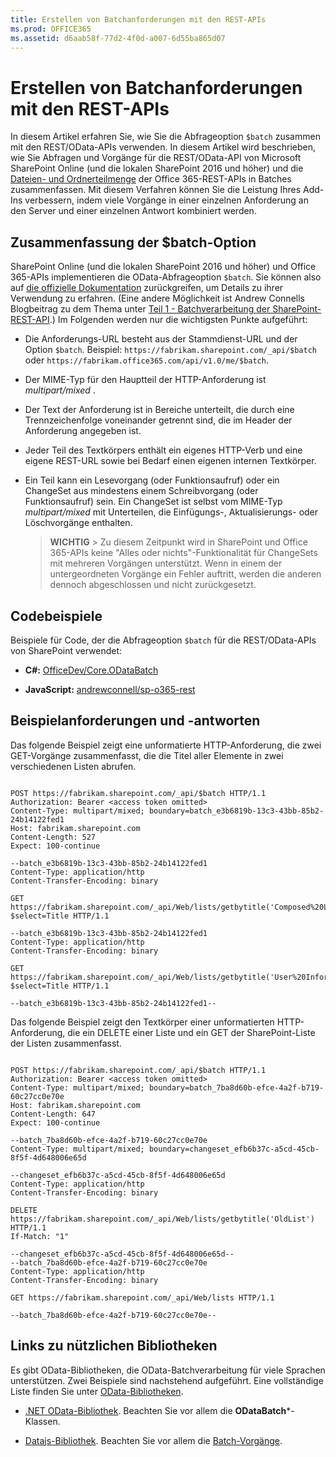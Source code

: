 ```yaml
---
title: Erstellen von Batchanforderungen mit den REST-APIs
ms.prod: OFFICE365
ms.assetid: d6aab58f-77d2-4f0d-a007-6d55ba865d07
---
```



# Erstellen von Batchanforderungen mit den REST-APIs
In diesem Artikel erfahren Sie, wie Sie die Abfrageoption  `$batch` zusammen mit den REST/OData-APIs verwenden.
In diesem Artikel wird beschrieben, wie Sie Abfragen und Vorgänge für die REST/OData-API von Microsoft SharePoint Online (und die lokalen SharePoint 2016 und höher) und die  [Dateien- und Ordnerteilmenge](http://msdn.microsoft.com/de-de/office/office365/api/files-rest-operations) der Office 365-REST-APIs in Batches zusammenfassen. Mit diesem Verfahren können Sie die Leistung Ihres Add-Ins verbessern, indem viele Vorgänge in einer einzelnen Anforderung an den Server und einer einzelnen Antwort kombiniert werden.
  
    
    


## Zusammenfassung der $batch-Option

SharePoint Online (und die lokalen SharePoint 2016 und höher) und Office 365-APIs implementieren die OData-Abfrageoption  `$batch`. Sie können also auf  [die offizielle Dokumentation](http://www.odata.org/documentation/odata-version-3-0/batch-processing) zurückgreifen, um Details zu ihrer Verwendung zu erfahren. (Eine andere Möglichkeit ist Andrew Connells Blogbeitrag zu dem Thema unter [Teil 1 - Batchverarbeitung der SharePoint-REST-API](http://www.andrewconnell.com/blog/part-1-sharepoint-rest-api-batching-understanding-batching-requests).) Im Folgenden werden nur die wichtigsten Punkte aufgeführt:
  
    
    

- Die Anforderungs-URL besteht aus der Stammdienst-URL und der Option  `$batch`. Beispiel:  `https://fabrikam.sharepoint.com/_api/$batch` oder `https://fabrikam.office365.com/api/v1.0/me/$batch`.
    
  
- Der MIME-Typ für den Hauptteil der HTTP-Anforderung ist  *multipart/mixed*  .
    
  
- Der Text der Anforderung ist in Bereiche unterteilt, die durch eine Trennzeichenfolge voneinander getrennt sind, die im Header der Anforderung angegeben ist.
    
  
- Jeder Teil des Textkörpers enthält ein eigenes HTTP-Verb und eine eigene REST-URL sowie bei Bedarf einen eigenen internen Textkörper.
    
  
- Ein Teil kann ein Lesevorgang (oder Funktionsaufruf) oder ein ChangeSet aus mindestens einem Schreibvorgang (oder Funktionsaufruf) sein. Ein ChangeSet ist selbst vom MIME-Typ  *multipart/mixed*  mit Unterteilen, die Einfügungs-, Aktualisierungs- oder Löschvorgänge enthalten.
    
    > **WICHTIG**
      > Zu diesem Zeitpunkt wird in SharePoint und Office 365-APIs keine "Alles oder nichts"-Funktionalität für ChangeSets mit mehreren Vorgängen unterstützt. Wenn in einem der untergeordneten Vorgänge ein Fehler auftritt, werden die anderen dennoch abgeschlossen und nicht zurückgesetzt. 

## Codebeispiele

Beispiele für Code, der die Abfrageoption  `$batch` für die REST/OData-APIs von SharePoint verwendet:
  
    
    

- **C#:** [OfficeDev/Core.ODataBatch](https://github.com/OfficeDev/PnP/tree/master/Samples/Core.ODataBatch)
    
  
- **JavaScript:** [andrewconnell/sp-o365-rest](https://github.com/andrewconnell/sp-o365-rest/blob/master/SpRestBatchSample/Scripts/App.js)
    
  

## Beispielanforderungen und -antworten

Das folgende Beispiel zeigt eine unformatierte HTTP-Anforderung, die zwei GET-Vorgänge zusammenfasst, die die Titel aller Elemente in zwei verschiedenen Listen abrufen.
  
    
    

```

POST https://fabrikam.sharepoint.com/_api/$batch HTTP/1.1
Authorization: Bearer <access token omitted>
Content-Type: multipart/mixed; boundary=batch_e3b6819b-13c3-43bb-85b2-24b14122fed1
Host: fabrikam.sharepoint.com
Content-Length: 527
Expect: 100-continue

--batch_e3b6819b-13c3-43bb-85b2-24b14122fed1
Content-Type: application/http
Content-Transfer-Encoding: binary

GET https://fabrikam.sharepoint.com/_api/Web/lists/getbytitle('Composed%20Looks')/items?$select=Title HTTP/1.1

--batch_e3b6819b-13c3-43bb-85b2-24b14122fed1
Content-Type: application/http
Content-Transfer-Encoding: binary

GET https://fabrikam.sharepoint.com/_api/Web/lists/getbytitle('User%20Information%20List')/items?$select=Title HTTP/1.1

--batch_e3b6819b-13c3-43bb-85b2-24b14122fed1--

```

Das folgende Beispiel zeigt den Textkörper einer unformatierten HTTP-Anforderung, die ein DELETE einer Liste und ein GET der SharePoint-Liste der Listen zusammenfasst.
  
    
    



```

POST https://fabrikam.sharepoint.com/_api/$batch HTTP/1.1
Authorization: Bearer <access token omitted>
Content-Type: multipart/mixed; boundary=batch_7ba8d60b-efce-4a2f-b719-60c27cc0e70e
Host: fabrikam.sharepoint.com
Content-Length: 647
Expect: 100-continue

--batch_7ba8d60b-efce-4a2f-b719-60c27cc0e70e
Content-Type: multipart/mixed; boundary=changeset_efb6b37c-a5cd-45cb-8f5f-4d648006e65d

--changeset_efb6b37c-a5cd-45cb-8f5f-4d648006e65d
Content-Type: application/http
Content-Transfer-Encoding: binary

DELETE https://fabrikam.sharepoint.com/_api/Web/lists/getbytitle('OldList') HTTP/1.1
If-Match: "1"

--changeset_efb6b37c-a5cd-45cb-8f5f-4d648006e65d--
--batch_7ba8d60b-efce-4a2f-b719-60c27cc0e70e
Content-Type: application/http
Content-Transfer-Encoding: binary

GET https://fabrikam.sharepoint.com/_api/Web/lists HTTP/1.1

--batch_7ba8d60b-efce-4a2f-b719-60c27cc0e70e--
```


## Links zu nützlichen Bibliotheken

Es gibt OData-Bibliotheken, die OData-Batchverarbeitung für viele Sprachen unterstützen. Zwei Beispiele sind nachstehend aufgeführt. Eine vollständige Liste finden Sie unter  [OData-Bibliotheken](http://www.odata.org/libraries/).
  
    
    

-  [.NET OData-Bibliothek](http://msdn.microsoft.com/de-de/office/microsoft.data.odata%28v=vs.90%29). Beachten Sie vor allem die **ODataBatch***-Klassen.
    
  
-  [Datajs-Bibliothek](http://datajs.codeplex.com/documentation). Beachten Sie vor allem die  [Batch-Vorgänge](http://datajs.codeplex.com/wikipage?title=datajs%20OData%20API&amp;referringTitle=Documentation#Batch).
    
  

